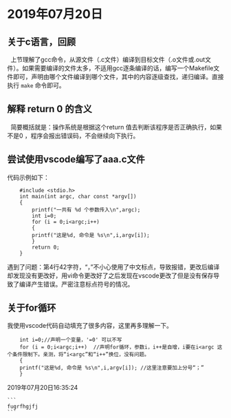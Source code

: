 # 2019年07月20日

## 关于c语言，回顾

&nbsp;&nbsp;上节理解了gcc命令，从源文件（.c文件）编译到目标文件（.o文件或.out文件）。如果需要编译的文件太多，不适用gcc逐条编译的话，编写一个Makefile文件即可，声明由哪个文件编译到哪个文件，其中的内容逐级查找，递归编译。直接执行 `make` 命令即可。  
  
## 解释 return 0 的含义

&nbsp;&nbsp;简要概括就是：操作系统是根据这个return 值去判断该程序是否正确执行，如果不是0 ，程序会报出错误码，不会继续向下执行。

## 尝试使用vscode编写了aaa.c文件

代码示例如下：

        #include <stdio.h>
        int main(int argc, char const *argv[])
        {
            printf("一共有 %d 个参数传入\n",argc);
            int i=0;
            for (i = 0;i<argc;i++)
            {
            printf("这是%d, 命令是 %s\n",i,argv[i]);
            }
            return 0;
        }

遇到了问题：第4行42字符，“，”不小心使用了中文标点，导致报错，更改后编译却发现没有更改好，用vi命令更改好了之后发现在vscode更改了但是没有保存导致了编译产生错误。严密注意标点符号的情况。

## 关于for循环

我使用vscode代码自动填充了很多内容，这里再多理解一下。

        int i=0;//声明一个变量，'=0' 可以不写
        for (i = 0;i<argc;i++)  //声明for循环，参数i，i++是自增，i要在i<argc 这个条件限制下。亲测，将“i<argc”和“i++”换位，没有问题。
        {
        printf("这是%d, 命令是 %s\n",i,argv[i]); //这里注意要加上分号“；”
        }

2019年07月20日16:35:24

    ```
    fugrfhgjfj
    ```

